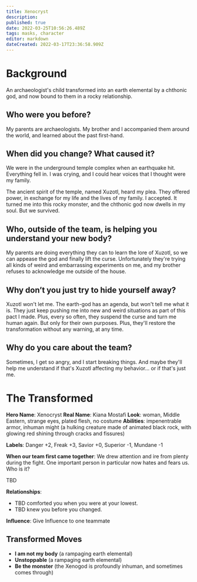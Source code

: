 ```yaml
---
title: Xenocryst
description: 
published: true
date: 2022-03-25T10:56:26.489Z
tags: masks, character
editor: markdown
dateCreated: 2022-03-17T23:36:58.909Z
---
```


# Background
An archaeologist's child transformed into an earth elemental by a chthonic god, and now bound to them in a rocky relationship.

## Who were you before?
My parents are archaeologists. My brother and I accompanied them around the world, and learned about the past first-hand.

## When did you change? What caused it?
We were in the underground temple complex when an earthquake hit. Everything fell in. I was crying, and I could hear voices that I thought were my family.

The ancient spirit of the temple, named Xuzotl, heard my plea. They offered power, in exchange for my life and the lives of my family. I accepted. It turned me into this rocky monster, and the chthonic god now dwells in my soul. But we survived.

## Who, outside of the team, is helping you understand your new body?
My parents are doing everything they can to learn the lore of Xuzotl, so we can appease the god and finally lift the curse. Unfortunately they're trying all kinds of weird and embarrassing experiments on me, and my brother refuses to acknowledge me outside of the house.

## Why don’t you just try to hide yourself away? 
Xuzotl won't let me. The earth-god has an agenda, but won't tell me what it is. They just keep pushing me into new and weird situations as part of this pact I made. Plus, every so often, they suspend the curse and turn me human again. But only for their own purposes. Plus, they'll restore the transformation without any warning, at any time.

## Why do you care about the team? 
Sometimes, I get so angry, and I start breaking things. And maybe they'll help me understand if that's Xuzotl affecting my behavior... or if that's just me.

# The Transformed
**Hero Name**: Xenocryst
**Real Name**: Kiana Mostafi
**Look**: woman, Middle Eastern, strange eyes, plated flesh, no costume
**Abilities**: impenentrable armor, inhuman might (a hulking creature made of animated black rock, with glowing red shining through cracks and fissures)

**Labels**: Danger +2, Freak +3, Savior +0, Superior -1, Mundane -1

**When our team first came together**: We drew attention and ire from plenty during the fight. One important person in particular now hates and fears us. Who is it?

TBD

**Relationships**:
- TBD comforted you when you were at your lowest.
- TBD knew you before you changed.

**Influence**: Give Influence to one teammate

## Transformed Moves

* **I am not my body** (a rampaging earth elemental)
* **Unstoppable** (a rampaging earth elemental)
* **Be the monster** (the Xenogod is profoundly inhuman, and sometimes comes through)